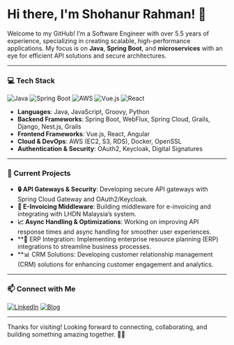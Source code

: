 # Hi there, I'm Shohanur Rahman! 👋

Welcome to my GitHub! I’m a Software Engineer with over 5.5 years of experience, specializing in creating scalable, high-performance applications. My focus is on **Java**, **Spring Boot**, and **microservices** with an eye for efficient API solutions and secure architectures.

---

### 💻 Tech Stack
![Java](https://img.shields.io/badge/Java-ED8B00?style=for-the-badge&logo=java&logoColor=white)
![Spring Boot](https://img.shields.io/badge/Spring%20Boot-6DB33F?style=for-the-badge&logo=spring-boot&logoColor=white)
![AWS](https://img.shields.io/badge/AWS-FF9900?style=for-the-badge&logo=amazon-aws&logoColor=white)
![Vue.js](https://img.shields.io/badge/Vue.js-4FC08D?style=for-the-badge&logo=vue-dot-js&logoColor=white)
![React](https://img.shields.io/badge/React-20232A?style=for-the-badge&logo=react&logoColor=61DAFB)

- **Languages**: Java, JavaScript, Groovy, Python
- **Backend Frameworks**: Spring Boot, WebFlux, Spring Cloud, Grails, Django, Nest.js, Grails 
- **Frontend Frameworks**: Vue.js, React, Angular
- **Cloud & DevOps**: AWS (EC2, S3, RDS), Docker, OpenSSL
- **Authentication & Security**: OAuth2, Keycloak, Digital Signatures

---
### 🚀 Current Projects
- **🔒 API Gateways & Security**: Developing secure API gateways with Spring Cloud Gateway and OAuth2/Keycloak.
- **📄 E-Invoicing Middleware**: Building middleware for e-invoicing and integrating with LHDN Malaysia’s system.
- **📈 Async Handling & Optimizations**: Working on improving API response times and async handling for smoother user experiences.
- **💼 ERP Integration: Implementing enterprise resource planning (ERP) integrations to streamline business processes.
- **📊 CRM Solutions: Developing customer relationship management (CRM) solutions for enhancing customer engagement and analytics.
---

### 📫 Connect with Me
[![LinkedIn](https://img.shields.io/badge/LinkedIn-%230077B5.svg?&style=for-the-badge&logo=linkedin&logoColor=white)](https://linkedin.com/in/shohanur-rahman-674897180/)
[![Blog](https://img.shields.io/badge/Blog-21759B?style=for-the-badge&logo=hashnode&logoColor=white)](https://hashnode.com/@shohanur)

---

Thanks for visiting! Looking forward to connecting, collaborating, and building something amazing together. 🚀✨
